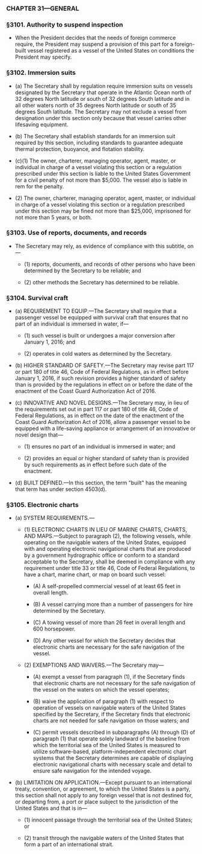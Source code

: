 ### **CHAPTER 31—GENERAL**

### §3101. Authority to suspend inspection
* When the President decides that the needs of foreign commerce require, the President may suspend a provision of this part for a foreign-built vessel registered as a vessel of the United States on conditions the President may specify.

### §3102. Immersion suits
* (a) The Secretary shall by regulation require immersion suits on vessels designated by the Secretary that operate in the Atlantic Ocean north of 32 degrees North latitude or south of 32 degrees South latitude and in all other waters north of 35 degrees North latitude or south of 35 degrees South latitude. The Secretary may not exclude a vessel from designation under this section only because that vessel carries other lifesaving equipment.

* (b) The Secretary shall establish standards for an immersion suit required by this section, including standards to guarantee adequate thermal protection, buoyance, and flotation stability.

* (c)(1) The owner, charterer, managing operator, agent, master, or individual in charge of a vessel violating this section or a regulation prescribed under this section is liable to the United States Government for a civil penalty of not more than $5,000. The vessel also is liable in rem for the penalty.

* (2) The owner, charterer, managing operator, agent, master, or individual in charge of a vessel violating this section or a regulation prescribed under this section may be fined not more than $25,000, imprisoned for not more than 5 years, or both.

### §3103. Use of reports, documents, and records
* The Secretary may rely, as evidence of compliance with this subtitle, on—

  * (1) reports, documents, and records of other persons who have been determined by the Secretary to be reliable; and

  * (2) other methods the Secretary has determined to be reliable.

### §3104. Survival craft
* (a) REQUIREMENT TO EQUIP.—The Secretary shall require that a passenger vessel be equipped with survival craft that ensures that no part of an individual is immersed in water, if—

  * (1) such vessel is built or undergoes a major conversion after January 1, 2016; and

  * (2) operates in cold waters as determined by the Secretary.


* (b) HIGHER STANDARD OF SAFETY.—The Secretary may revise part 117 or part 180 of title 46, Code of Federal Regulations, as in effect before January 1, 2016, if such revision provides a higher standard of safety than is provided by the regulations in effect on or before the date of the enactment of the Coast Guard Authorization Act of 2016.

* (c) INNOVATIVE AND NOVEL DESIGNS.—The Secretary may, in lieu of the requirements set out in part 117 or part 180 of title 46, Code of Federal Regulations, as in effect on the date of the enactment of the Coast Guard Authorization Act of 2016, allow a passenger vessel to be equipped with a life-saving appliance or arrangement of an innovative or novel design that—

  * (1) ensures no part of an individual is immersed in water; and

  * (2) provides an equal or higher standard of safety than is provided by such requirements as in effect before such date of the enactment.


* (d) BUILT DEFINED.—In this section, the term "built" has the meaning that term has under section 4503(d).

### §3105. Electronic charts
* (a) SYSTEM REQUIREMENTS.—

  * (1) ELECTRONIC CHARTS IN LIEU OF MARINE CHARTS, CHARTS, AND MAPS.—Subject to paragraph (2), the following vessels, while operating on the navigable waters of the United States, equipped with and operating electronic navigational charts that are produced by a government hydrographic office or conform to a standard acceptable to the Secretary, shall be deemed in compliance with any requirement under title 33 or title 46, Code of Federal Regulations, to have a chart, marine chart, or map on board such vessel:

    * (A) A self-propelled commercial vessel of at least 65 feet in overall length.

    * (B) A vessel carrying more than a number of passengers for hire determined by the Secretary.

    * (C) A towing vessel of more than 26 feet in overall length and 600 horsepower.

    * (D) Any other vessel for which the Secretary decides that electronic charts are necessary for the safe navigation of the vessel.


  * (2) EXEMPTIONS AND WAIVERS.—The Secretary may—

    * (A) exempt a vessel from paragraph (1), if the Secretary finds that electronic charts are not necessary for the safe navigation of the vessel on the waters on which the vessel operates;

    * (B) waive the application of paragraph (1) with respect to operation of vessels on navigable waters of the United States specified by the Secretary, if the Secretary finds that electronic charts are not needed for safe navigation on those waters; and

    * (C) permit vessels described in subparagraphs (A) through (D) of paragraph (1) that operate solely landward of the baseline from which the territorial sea of the United States is measured to utilize software-based, platform-independent electronic chart systems that the Secretary determines are capable of displaying electronic navigational charts with necessary scale and detail to ensure safe navigation for the intended voyage.


* (b) LIMITATION ON APPLICATION.—Except pursuant to an international treaty, convention, or agreement, to which the United States is a party, this section shall not apply to any foreign vessel that is not destined for, or departing from, a port or place subject to the jurisdiction of the United States and that is in—

  * (1) innocent passage through the territorial sea of the United States; or

  * (2) transit through the navigable waters of the United States that form a part of an international strait.
